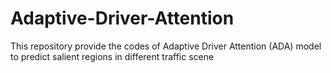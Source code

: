 # Adaptive-Driver-Attention
This repository provide the codes of Adaptive Driver Attention (ADA) model to predict salient regions in different traffic scene
